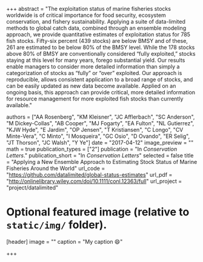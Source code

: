 +++
abstract = "The exploitation status of marine fisheries stocks worldwide is of critical importance for food security, ecosystem conservation, and fishery sustainability. Applying a suite of data-limited methods to global catch data, combined through an ensemble modeling approach, we provide quantitative estimates of exploitation status for 785 fish stocks. Fifty-six percent (439 stocks) are below BMSY and of these, 261 are estimated to be below 80% of the BMSY level. While the 178 stocks above 80% of BMSY are conventionally considered “fully exploited,” stocks staying at this level for many years, forego substantial yield. Our results enable managers to consider more detailed information than simply a categorization of stocks as “fully” or “over” exploited. Our approach is reproducible, allows consistent application to a broad range of stocks, and can be easily updated as new data become available. Applied on an ongoing basis, this approach can provide critical, more detailed information for resource management for more exploited fish stocks than currently available."

authors = ["AA Rosenberg", "KM Kleisner", "JC Afflerbach", "SC Anderson", "M Dickey-Collas", "AB Cooper", "MJ Fogarty", "EA Fulton", "NL Gutierrez", "KJW Hyde", "E Jardim", "OP Jensen", "T Kristiansen", "C Longo", "CV Minte-Vera", "C Minto", "I Mosqueira", "GC Osio", "D Ovando", "ER Selig", "JT Thorson", "JC Walsh", "Y Ye"]
date = "2017-04-12"
image_preview = ""
math = true
publication_types = ["2"]
publication = "In *Conservation Letters*."
publication_short = "In *Conservation Letters*"
selected = false
title = "Applying a New Ensemble Approach to Estimating Stock Status of Marine Fisheries Around the World"
url_code = "https://github.com/datalimited/global-status-estimates"
url_pdf = "http://onlinelibrary.wiley.com/doi/10.1111/conl.12363/full"
url_project = "project/datalimited"


# Optional featured image (relative to `static/img/` folder).
[header]
image = ""
caption = "My caption :smile:"

+++

